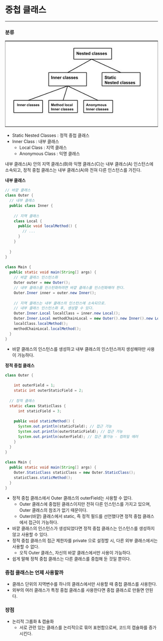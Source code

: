 # 중첩 클래스

---

### 분류
![img.png](img/NestedClasses.png)
- Static Nested Classes : 정적 중첩 클래스
- Inner Class : 내부 클래스
  - Local Class : 지역 클래스
  - Anonymous Class : 익명 클래스

내부 클래스(A) 안의 지역 클래스(B)와 익명 클래스(C)는 내부 클래스(A) 인스턴스에 소속되고, 정적 중첩 클래스는 내부 클래스(A)와 전혀 다른 인스턴스를 가진다.

**내부 클래스**
```java
// 바깥 클래스
class Outer {
  // 내부 클래스
  public class Inner {

    // 지역 클래스
    class Local {
      public void localMethod() {
        // ...  
      }
    }

  }
}

class Main {
  public static void main(String[] args) {
    // 바깥 클래스 인스턴스화
    Outer outer = new Outer();
    // 내부 클래스를 인스턴화하려면 바깥 클래스를 인스턴화해야 한다.
    Outer.Inner inner = outer.new Inner();

    // 지역 클래스는 내부 클래스의 인스턴스에 소속되므로.
    // 내부 클래스 인스턴스화 후, 생성할 수 있다.
    Outer.Inner.Local localClass = inner.new Local();
    Outer.Inner.Local methodChainLocal = new Outer().new Inner().new Local();
    localClass.localMethod();
    methodChainLocal.localMethod();
  }
}
```
- 바깥 클래스의 인스턴스를 생성하고 내부 클래스의 인스턴스까지 생성해야만 사용이 가능하다.

**정적 중첩 클래스**
```java
class Outer {
    
    int outerField = 1;
    static int outerStaticField = 2; 
    
  // 정적 클래스
  static class StaticClass {
      int staticField = 3;
      
    public void staticMethod() {
      System.out.println(staticField); // 접근 가능
      System.out.println(outerStaticField); // 접근 가능
      System.out.println(outerField); // 접근 불가능 - 컴파일 에러
    }
  }
}

class Main {
  public static void main(String[] args) {
    Outer.StaticClass staticClass = new Outer.StaticClass();
    staticClass.staticMethod();
  }
}
```
- 정적 중첩 클래스에서 Outer 클래스의 outerField는 사용할 수 없다.
  - Outer 클래스에 중첩된 클래스이지만 전혀 다른 인스턴스를 가지고 있으며, Outer 클래스의 참조가 없기 때문이다.
  - Outer(바깥) 클래스에서 static, 즉 정적 필드를 선언했다면 정적 중첩 클래스에서 접근이 가능하다.
- 바깥 클래스의 인스턴스가 생성되었다면 정적 중첩 클래스는 인스턴스를 생성하지 않고 사용할 수 있다.
- 정적 중첩 클래스의 접근 제한자를 private 으로 설정할 시, 다른 외부 클래스에서는 사용할 수 없다.
  - 오직 Outer 클래스, 자신의 바깥 클래스에서만 사용이 가능하다.
- 쉽게 말해 정척 중첩 클래스는 다른 클래스를 중첩해 둔 것일 뿐이다.

### 중첩 클래스는 언제 사용할까
- 클래스 단위의 지역변수를 하나의 클래스에서만 사용할 때 중첩 클래스를 사용한다.
- 외부의 여러 클래스가 특정 중첩 클래스를 사용한다면 중첩 클래스로 만들면 안된다.

### 장점
- 논리적 그룹화 & 캡슐화
  - 서로 관련 있는 클래스를 논리적으로 묶어 표현함으로써, 코드의 캡슐화를 증가시킨다.